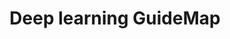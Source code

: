 ---
layout: single
title: Deep learning GuideMap
toc_label: Deep learning Guide Map
categories: Deep learning
tags: [Map, DeepLearning]
author_profile: false
search: false
use_tex: false
---